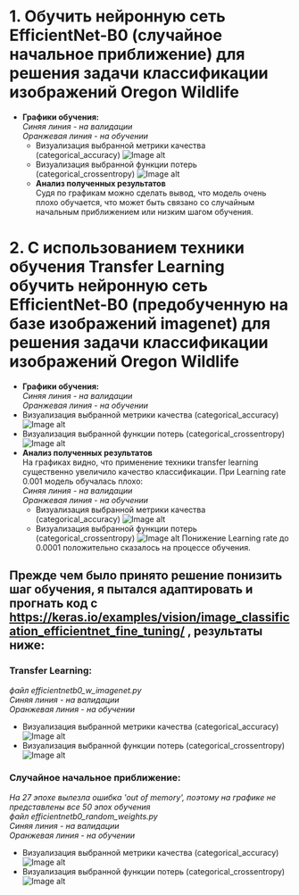 # 1. Обучить нейронную сеть EfficientNet-B0 (случайное начальное приближение) для решения задачи классификации изображений Oregon Wildlife   
* **Графики обучения:**  
  *Синяя линия - на валидации*   
  *Оранжевая линия - на обучении*   
  * Визуализация выбранной метрики качества (categorical_accuracy)
  ![Image alt](https://github.com/Mariwannaxsfzx/RFaCT-labs/blob/main/lab2/graphs/random_epoch_categorical_accuracy.svg)
  * Визуализация выбранной функции потерь (categorical_crossentropy)
  ![Image alt](https://github.com/Mariwannaxsfzx/RFaCT-labs/blob/main/lab2/graphs/random_epoch_loss.svg)    
  * **Анализ полученных результатов**    
  Судя по графикам можно сделать вывод, что модель очень плохо обучается, что может быть связано со случайным начальным приближением или низким шагом обучения.
# 2. С использованием техники обучения Transfer Learning обучить нейронную сеть EfficientNet-B0 (предобученную на базе изображений imagenet) для решения задачи классификации изображений Oregon Wildlife   
  * **Графики обучения:**  
  *Синяя линия - на валидации*   
  *Оранжевая линия - на обучении*   
  * Визуализация выбранной метрики качества (categorical_accuracy)
  ![Image alt](https://github.com/Mariwannaxsfzx/RFaCT-labs/blob/main/lab2/graphs/imagenet_epoch_categorical_accuracy.svg)
  * Визуализация выбранной функции потерь (categorical_crossentropy)
  ![Image alt](https://github.com/Mariwannaxsfzx/RFaCT-labs/blob/main/lab2/graphs/imagenet_epoch_loss.svg)
* **Анализ полученных результатов**   
  На графиках видно, что применение техники transfer learning существенно увеличило качество классификации. При Learning rate 0.001 модель обучалась плохо:    
  *Синяя линия - на валидации*   
  *Оранжевая линия - на обучении*   
  * Визуализация выбранной метрики качества (categorical_accuracy)
  ![Image alt](https://github.com/Mariwannaxsfzx/RFaCT-labs/blob/main/lab2/graphs/imagenet_epoch_categorical_accuracy.svg)
  * Визуализация выбранной функции потерь (categorical_crossentropy)
  ![Image alt](https://github.com/Mariwannaxsfzx/RFaCT-labs/blob/main/lab2/graphs/imagenet_epoch_loss.svg)
  Понижение Learning rate до 0.0001 положительно сказалось на процессе обучения. 
## Прежде чем было принято решение понизить шаг обучения, я пытался адаптировать и прогнать код с https://keras.io/examples/vision/image_classification_efficientnet_fine_tuning/ , результaты ниже:
### Transfer Learning:   
  *файл efficientnetb0_w_imagenet.py*     
  *Синяя линия - на валидации*   
  *Оранжевая линия - на обучении*   
  * Визуализация выбранной метрики качества (categorical_accuracy)
  ![Image alt](https://github.com/Mariwannaxsfzx/RFaCT-labs/blob/main/lab2/graphs/my_imagenet_epoch_categorical_accuracy.svg)
  * Визуализация выбранной функции потерь (categorical_crossentropy)
  ![Image alt](https://github.com/Mariwannaxsfzx/RFaCT-labs/blob/main/lab2/graphs/my_imagenet_epoch__loss.svg)
  ### Случайное начальное приближение:    
  *На 27 эпохе вылезла ошибка 'out of memory', поэтому на графике не представлены все 50 эпох обучения*    
  *файл efficientnetb0_random_weights.py*     
  *Синяя линия - на валидации*   
  *Оранжевая линия - на обучении*   
  * Визуализация выбранной метрики качества (categorical_accuracy)
  ![Image alt](https://github.com/Mariwannaxsfzx/RFaCT-labs/blob/main/lab2/graphs/my_none_epoch_categorical_accuracy.svg)
  * Визуализация выбранной функции потерь (categorical_crossentropy)
  ![Image alt](https://github.com/Mariwannaxsfzx/RFaCT-labs/blob/main/lab2/graphs/my_none_epoch_loss.svg)
